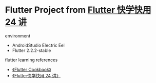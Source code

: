 # Flutter Project from [Flutter 快学快用 24 讲](https://kaiwu.lagou.com/course/courseInfo.htm?courseId=251)

environment

- AndroidStudio Electric Eel
- Flutter 2.2.2-stable

flutter learning references

- [《Flutter Cookbook》](https://flutter.cn/docs/cookbook)
- [《Flutter快学快用 24 讲》](https://kaiwu.lagou.com/course/courseInfo.htm?courseId=251)
